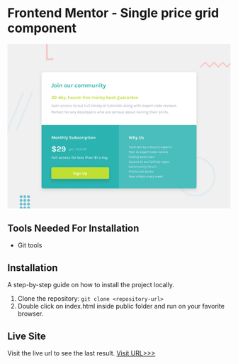 # Frontend Mentor - Single price grid component

![Design preview for the Single price grid component coding challenge](./design/desktop-preview.jpg)

## Tools Needed For Installation
* Git tools

## Installation

A step-by-step guide on how to install the project locally.

1. Clone the repository: `git clone <repository-url>`
2. Double click on index.html inside public folder and run on your favorite browser.
  

## Live Site

Visit the live url to see the last result.
[Visit URL>>>](https://645a9b19605f5a26d1ad9190--unique-boba-a323cd.netlify.app/public/)